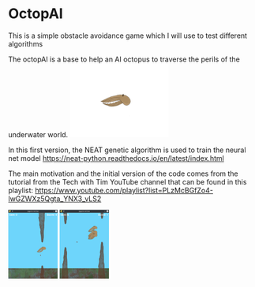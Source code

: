 # OctopAI
This is a simple obstacle avoidance game which I will use to test different algorithms

The octopAI is a base to help an AI octopus to traverse the perils of the underwater world.
<img src="oct2_full.png" alt="Octopus" width="200"/>

In this first version, the NEAT genetic algorithm is used to train the neural net model
https://neat-python.readthedocs.io/en/latest/index.html

The main motivation and the initial version of the code comes from the tutorial from the Tech with Tim YouTube channel that can be found in this playlist: https://www.youtube.com/playlist?list=PLzMcBGfZo4-lwGZWXz5Qgta_YNX3_vLS2

<img src="octopAI_1.png" alt="OctopAI screenshot" width="100"/>
<img src="octopAI_2.png" alt="OctopAI screenshot" width="100"/>
